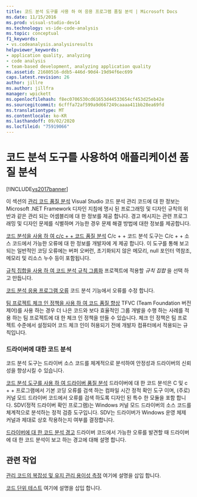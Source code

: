 ```yaml
---
title: 코드 분석 도구를 사용 하 여 응용 프로그램 품질 분석 | Microsoft Docs
ms.date: 11/15/2016
ms.prod: visual-studio-dev14
ms.technology: vs-ide-code-analysis
ms.topic: conceptual
f1_keywords:
- vs.codeanalysis.analysisresults
helpviewer_keywords:
- application quality, analyzing
- code analysis
- team-based development, analyzing application quality
ms.assetid: 21680516-ddb5-446d-90d4-19d94f6ec699
caps.latest.revision: 26
author: jillre
ms.author: jillfra
manager: wpickett
ms.openlocfilehash: f8ec0706530cd61653d44533654cf453d25eb42e
ms.sourcegitcommit: 6cfffa72af599a9d667249caaaa411bb28ea69fd
ms.translationtype: MT
ms.contentlocale: ko-KR
ms.lasthandoff: 09/02/2020
ms.locfileid: "75919066"
---
```

# <a name="analyzing-application-quality-by-using-code-analysis-tools"></a>코드 분석 도구를 사용하여 애플리케이션 품질 분석
[!INCLUDE[vs2017banner](../includes/vs2017banner.md)]

이 섹션의 [관리 코드 품질 분석](../code-quality/analyzing-managed-code-quality-by-using-code-analysis.md) Visual Studio 코드 분석 관리 코드에 대 한 정보는 Microsoft .NET Framework 디자인 지침에 명시 된 프로그래밍 및 디자인 규칙의 위반과 같은 관리 되는 어셈블리에 대 한 정보를 제공 합니다. 경고 메시지는 관련 프로그래밍 및 디자인 문제를 식별하며 가능한 경우 문제 해결 방법에 대한 정보를 제공합니다.

 [코드 분석을 사용 하 여 c/c + + 코드 품질 분석](../code-quality/analyzing-c-cpp-code-quality-by-using-code-analysis.md) C/c + + 코드 분석 도구는 C/c + + 소스 코드에서 가능한 오류에 대 한 정보를 개발자에 게 제공 합니다. 이 도구를 통해 보고되는 일반적인 코딩 오류에는 버퍼 오버런, 초기화되지 않은 메모리, null 포인터 역참조, 메모리 및 리소스 누수 등이 포함됩니다.

 [규칙 집합을 사용 하 여 코드 분석 규칙 그룹화](../code-quality/using-rule-sets-to-group-code-analysis-rules.md) 프로젝트에 적용할 *규칙 집합* 을 선택 하 고 만듭니다.

 [코드 분석 응용 프로그램 오류](../code-quality/code-analysis-application-errors.md) 코드 분석 기능에서 오류를 수정 합니다.

 [팀 프로젝트 체크 인 정책을 사용 하 여 코드 품질 향상](../code-quality/enhancing-code-quality-with-team-project-check-in-policies.md) TFVC (Team Foundation 버전 제어)를 사용 하는 경우 더 나은 코드와 보다 효율적인 그룹 개발을 수행 하는 사례를 적용 하는 팀 프로젝트에 대 한 체크 인 정책을 만들 수 있습니다. 체크 인 정책은 팀 프로젝트 수준에서 설정되어 코드 체크 인이 허용되기 전에 개발자 컴퓨터에서 적용되는 규칙입니다.

### <a name="code-analysis-for-drivers"></a>드라이버에 대한 코드 분석
 코드 분석 도구는 드라이버 소스 코드를 체계적으로 분석하여 안정성과 드라이버의 신뢰성을 향상시킬 수 있습니다.

 [코드 분석 도구를 사용 하 여 드라이버 품질 분석](/windows-hardware/drivers/devtest/tools-for-verifying-drivers) 드라이버에 대 한 코드 분석은 C 및 c + + 프로그램에서 기본 코딩 오류를 검색 하는 컴파일 시간 정적 확인 도구 이며, (주로) 커널 모드 드라이버 코드에서 오류를 검색 하도록 디자인 된 특수 한 모듈을 포함 합니다. SDV(정적 드라이버 확인 프로그램)는 Windows 커널 모드 드라이버의 소스 코드를 체계적으로 분석하는 정적 검증 도구입니다. SDV는 드라이버가 Windows 운영 체제 커널과 제대로 상호 작용하는지 여부를 결정합니다.

 [드라이버에 대 한 코드 분석 경고](/windows-hardware/drivers/devtest/prefast-for-drivers-warnings) 드라이버 코드에서 가능한 오류를 발견할 때 드라이버에 대 한 코드 분석이 보고 하는 경고에 대해 설명 합니다.

## <a name="related-tasks"></a>관련 작업
 [관리 코드의 복잡성 및 유지 관리 용이성 측정](../code-quality/measuring-complexity-and-maintainability-of-managed-code.md) 여기에 설명을 삽입 합니다.

 [코드 단위 테스트](../test/unit-test-your-code.md) 여기에 설명을 삽입 합니다.
